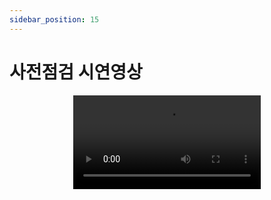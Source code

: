 ```yaml
---
sidebar_position: 15
---
```


# 사전점검 시연영상

<p align='center'>
      <video controls style={{ width: '800px' }}>
        <source src={require('./img/inspection_demo.mp4').default} type="video/mp4"/>
    </video>
</p>
